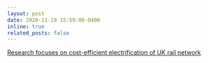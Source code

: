 ```yaml
---
layout: post
date: 2020-11-19 15:59:00-0400
inline: true
related_posts: false
---
```


<a href='https://www.globalrailwayreview.com/news/114099/research-cost-efficient-electrification-uk-rail-network/'>Research focuses on cost-efficient electrification of UK rail network</a>
